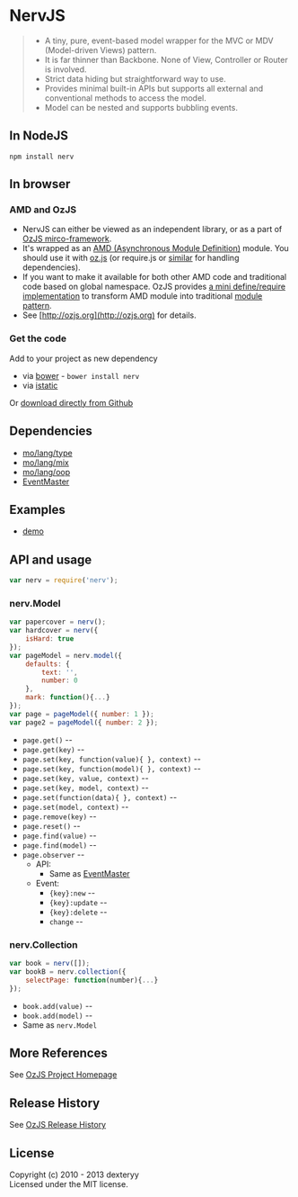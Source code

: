 <!---
layout: intro
title: NervJS
-->

# NervJS

> * A tiny, pure, event-based model wrapper for the MVC or MDV (Model-driven Views) pattern.
> * It is far thinner than Backbone. None of View, Controller or Router is involved.
> * Strict data hiding but straightforward way to use.
> * Provides minimal built-in APIs but supports all external and conventional methods to access the model.
> * Model can be nested and supports bubbling events.

## In NodeJS

```
npm install nerv
```

## In browser

### AMD and OzJS

* NervJS can either be viewed as an independent library, or as a part of [OzJS mirco-framework](http://ozjs.org/#framework).
* It's wrapped as an [AMD (Asynchronous Module Definition)](https://github.com/amdjs/amdjs-api/wiki/AMD) module. You should use it with [oz.js](http://ozjs.org/#start) (or require.js or [similar](http://wiki.commonjs.org/wiki/Implementations) for handling dependencies). 
* If you want to make it available for both other AMD code and traditional code based on global namespace. OzJS provides [a mini define/require implementation](http://ozjs.org/examples/adapter/) to transform AMD module into traditional [module pattern](http://www.adequatelygood.com/2010/3/JavaScript-Module-Pattern-In-Depth).
* See [http://ozjs.org](http://ozjs.org) for details.

### Get the code

Add to your project as new dependency

* via [bower](http://bower.io/) - `bower install nerv`
* via [istatic](http://ozjs.org/istatic)

Or [download directly from Github](https://github.com/dexteryy/NervJS/blob/master/nerv.js)

## Dependencies

* [mo/lang/type](https://github.com/dexteryy/mo)
* [mo/lang/mix](https://github.com/dexteryy/mo)
* [mo/lang/oop](https://github.com/dexteryy/mo)
* [EventMaster](https://github.com/dexteryy/EventMaster)

## Examples

* [demo](http://ozjs.org/NervJS/examples/)

## API and usage

```javascript 
var nerv = require('nerv');
```

### nerv.Model

```javascript 
var papercover = nerv();
var hardcover = nerv({
    isHard: true
});
var pageModel = nerv.model({
    defaults: {
        text: '',
        number: 0
    },
    mark: function(){...}
});
var page = pageModel({ number: 1 });
var page2 = pageModel({ number: 2 });
```

* `page.get()` -- 
* `page.get(key)` -- 
* `page.set(key, function(value){ }, context)` -- 
* `page.set(key, function(model){ }, context)` -- 
* `page.set(key, value, context)` -- 
* `page.set(key, model, context)` -- 
* `page.set(function(data){ }, context)` -- 
* `page.set(model, context)` -- 
* `page.remove(key)` -- 
* `page.reset()` -- 
* `page.find(value)` -- 
* `page.find(model)` -- 
* `page.observer` -- 
    * API:
        * Same as [EventMaster](http://ozjs.org/EventMaster/)
    * Event:
        * `{key}:new` -- 
        * `{key}:update` --
        * `{key}:delete` --
        * `change` --

### nerv.Collection

```javascript 
var book = nerv([]);
var bookB = nerv.collection({
    selectPage: function(number){...}
});
```

* `book.add(value)` -- 
* `book.add(model)` -- 
* Same as `nerv.Model`

## More References

See [OzJS Project Homepage](http://ozjs.org/)

## Release History

See [OzJS Release History](http://ozjs.org/#release)

## License

Copyright (c) 2010 - 2013 dexteryy  
Licensed under the MIT license.


